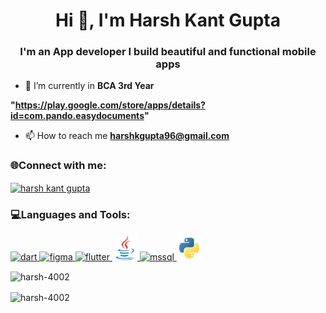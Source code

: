 <h1 align="center">Hi 👋, I'm Harsh Kant Gupta</h1>
<h3 align="center">I'm an App  developer I build beautiful and functional mobile apps</h3>

- 🔭 I’m currently in **BCA 3rd Year**

**"https://play.google.com/store/apps/details?id=com.pando.easydocuments"**
- 📫 How to reach me **harshkgupta96@gmail.com**

<h3 align="left">🌐Connect with me:</h3>
<p align="left">
<a href="https://linkedin.com/in/harsh kant gupta" target="blank"><img align="center" src="https://raw.githubusercontent.com/rahuldkjain/github-profile-readme-generator/master/src/images/icons/Social/linked-in-alt.svg" alt="harsh kant gupta" height="30" width="40" /></a>
</p>

<h3 align="left">💻Languages and Tools:</h3>
<p align="left"> <a href="https://dart.dev" target="_blank" rel="noreferrer"> <img src="https://www.vectorlogo.zone/logos/dartlang/dartlang-icon.svg" alt="dart" width="40" height="40"/> </a> <a href="https://www.figma.com/" target="_blank" rel="noreferrer"> <img src="https://www.vectorlogo.zone/logos/figma/figma-icon.svg" alt="figma" width="40" height="40"/> </a> <a href="https://flutter.dev" target="_blank" rel="noreferrer"> <img src="https://www.vectorlogo.zone/logos/flutterio/flutterio-icon.svg" alt="flutter" width="40" height="40"/> </a> <a href="https://www.java.com" target="_blank" rel="noreferrer"> <img src="https://raw.githubusercontent.com/devicons/devicon/master/icons/java/java-original.svg" alt="java" width="40" height="40"/> </a> <a href="https://www.microsoft.com/en-us/sql-server" target="_blank" rel="noreferrer"> <img src="https://www.svgrepo.com/show/303229/microsoft-sql-server-logo.svg" alt="mssql" width="40" height="40"/> </a> <a href="https://www.python.org" target="_blank" rel="noreferrer"> <img src="https://raw.githubusercontent.com/devicons/devicon/master/icons/python/python-original.svg" alt="python" width="40" height="40"/> </a> </p>

<p><img align="center" src="https://github-readme-stats.vercel.app/api/top-langs?username=harsh-4002&show_icons=true&locale=en&layout=compact" alt="harsh-4002" /></p>

<p><img align="center" src="https://github-readme-streak-stats.herokuapp.com/?user=harsh-4002&" alt="harsh-4002" /></p>

